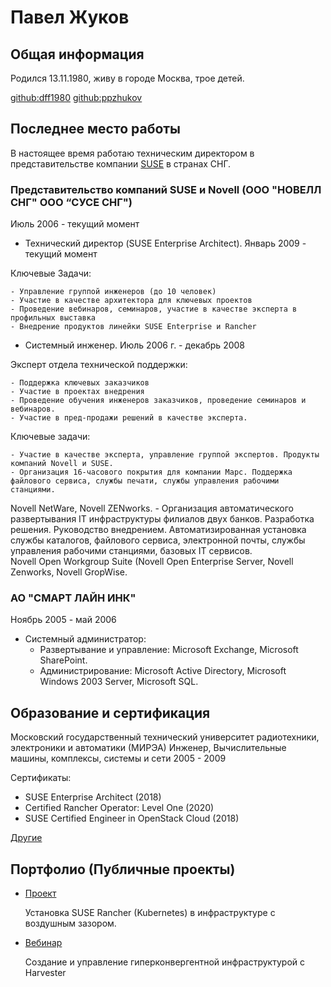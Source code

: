 # Павел Жуков

## Общая информация
Родился 13.11.1980, живу в городе Москва, трое детей.

[github:dff1980](https://github.com/dff1980/) [github:ppzhukov](https://github.com/ppzhukov/)

## Последнее место работы
В настоящее время работаю техническим директором в представительстве компании [SUSE](suse.com) в странах СНГ.
### Представительство компаний SUSE и Novell (ООО "НОВЕЛЛ СНГ" ООО “СУСЕ СНГ") 
Июль 2006 - текущий момент 
- Технический директор (SUSE Enterprise Architect). Январь 2009 - текущий момент 

Ключевые Задачи:

    - Управление группой инженеров (до 10 человек) 
    - Участие в качестве архитектора для ключевых проектов
    - Проведение вебинаров, семинаров, участие в качестве эксперта в профильных выставка
    - Внедрение продуктов линейки SUSE Enterprise и Rancher

- Системный инженер. Июль 2006 г. - декабрь 2008   

Эксперт отдела технической поддержки:

    - Поддержка ключевых заказчиков 
    - Участие в проектах внедрения 
    - Проведение обучения инженеров заказчиков, проведение семинаров и вебинаров. 
    - Участие в пред-продажи решений в качестве эксперта. 

Ключевые задачи: 

    - Участие в качестве эксперта, управление группой экспертов. Продукты компаний Novell и SUSE.  
    - Организация 16-часового покрытия для компании Марс. Поддержка файлового сервиса, службы печати, службы управления рабочими станциями. 
Novell NetWare, Novell ZENworks. 
    - Организация автоматического развертывания IT инфраструктуры филиалов двух банков. Разработка решения. Руководство внедрением. Автоматизированная установка службы каталогов, файлового сервиса, электронной почты, службы управления рабочими станциями, базовых IT сервисов.  
Novell Open Workgroup Suite (Novell Open Enterprise Server, Novell Zenworks, Novell GropWise. 

### АО "СМАРТ ЛАЙН ИНК" 
Ноябрь 2005 - май 2006 
- Системный администратор:
    - Развертывание и управление: Microsoft Exchange, Microsoft SharePoint. 
    - Администрирование: Microsoft Active Directory, Microsoft Windows 2003 Server, Microsoft SQL. 

## Образование и сертификация
Московский государственный технический университет радиотехники, электроники и автоматики (МИРЭА)
Инженер, Вычислительные машины, комплексы, системы и сети 2005 - 2009

Сертификаты:
* SUSE Enterprise Architect (2018)
* Certified Rancher Operator: Level One (2020)
* SUSE Certified Engineer in OpenStack Cloud (2018)

[Другие](certificates.md)



## Портфолио (Публичные проекты)
* [Проект](https://github.com/ppzhukov/airgap-10.2022)

  Установка SUSE Rancher (Kubernetes) в инфраструктуре с воздушным зазором.

* [Вебинар](https://www.youtube.com/watch?v=QIhfx6eFIvY)

  Создание и управление гиперконвергентной инфраструктурой с Harvester

